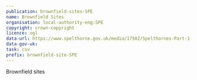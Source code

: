 ```yaml
---
publication: brownfield-sites-SPE
name: Brownfield Sites
organisation: local-authority-eng:SPE
copyright: crown-copyright
licence: ogl
data-url: https://www.spelthorne.gov.uk/media/17582/Spelthornes-Part-1-Brownfield-Land-Register-2017/csv/BrownfieldLandRegisterTemplate.csv
data-gov-uk: 
task: csv
prefix: brownfield-site-SPE
---
```


Brownfield sites

